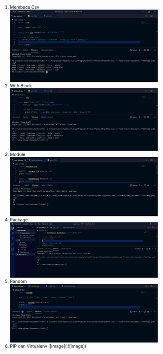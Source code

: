 1. Membaca Csv
![image](https://github.com/IsmedQalyubi/7.Python-7/blob/main/membca%20csv.PNG)
2. With Block
![image](https://github.com/IsmedQalyubi/7.Python-7/blob/main/with%20blok.PNG) 
3. Module
![image](https://github.com/IsmedQalyubi/7.Python-7/blob/main/module.PNG) 
4. Package
![image](https://github.com/IsmedQalyubi/7.Python-7/blob/main/package.PNG) 
5. Random
![image](https://github.com/IsmedQalyubi/7.Python-7/blob/main/random.PNG) 
6. PIP dan Virtualenv
![image](
![image](
